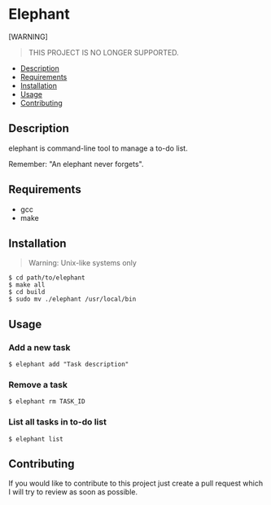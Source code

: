 # Elephant

[WARNING]
> THIS PROJECT IS NO LONGER SUPPORTED.

- [Description](#description)
- [Requirements](#requirements)
- [Installation](#installation)
- [Usage](#usage)
- [Contributing](#contributing)

## Description

elephant is command-line tool to manage a to-do list.

Remember: "An elephant never forgets".

## Requirements

- gcc
- make

## Installation

> Warning: Unix-like systems only

```console
$ cd path/to/elephant
$ make all
$ cd build
$ sudo mv ./elephant /usr/local/bin
```

## Usage

### Add a new task

```console
$ elephant add "Task description"
```

### Remove a task

```console
$ elephant rm TASK_ID
```

### List all tasks in to-do list

```console
$ elephant list
```

## Contributing

If you would like to contribute to this project just create a pull request which I will try to review as soon as
possible.
